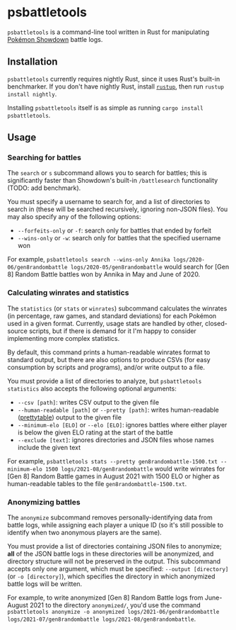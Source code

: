 # psbattletools
`psbattletools` is a command-line tool written in Rust for manipulating [Pokémon Showdown](https://github.com/smogon/pokemon-showdown) battle logs.
## Installation
`psbattletools` currently requires nightly Rust, since it uses Rust's built-in benchmarker. If you don't have nightly Rust, install [`rustup`](https://rustup.rs/), then run `rustup install nightly`.

Installing `psbattletools` itself is as simple as running `cargo install psbattletools`.
## Usage
### Searching for battles
The `search` or `s` subcommand allows you to search for battles; this is significantly faster than Showdown's built-in `/battlesearch` functionality (TODO: add benchmark).

You must specify a username to search for, and a list of directories to search in (these will be searched recursively, ignoring non-JSON files). You may also specify any of the following options:
- `--forfeits-only` or `-f`: search only for battles that ended by forfeit
- `--wins-only` or `-w`: search only for battles that the specified username won

For example, `psbattletools search --wins-only Annika logs/2020-06/gen8randombattle logs/2020-05/gen8randombattle` would search for [Gen 8] Random Battle battles won by Annika in May and June of 2020.
### Calculating winrates and statistics
The `statistics` (or `stats` or `winrates`) subcommand calculates the winrates (in percentage, raw games, and standard deviations) for each Pokémon used in a given format. Currently, usage stats are handled by other, closed-source scripts, but if there is demand for it I'm happy to consider implementing more complex statistics.

By default, this command prints a human-readable winrates format to standard output, but there are also options to produce CSVs (for easy consumption by scripts and programs), and/or write output to a file.

You must provide a list of directories to analyze, but `psbattletools statistics` also accepts the following optional arguments:
- `--csv [path]`: writes CSV output to the given file
- `--human-readable [path]` or `--pretty [path]`: writes human-readable ([prettytable](https://crates.io/crates/prettytable-rs)) output to the given file
- `--minimum-elo [ELO]` or `--elo [ELO]`: ignores battles where either player is below the given ELO rating at the start of the battle
- `--exclude [text]`: ignores directories and JSON files whose names include the given text

For example, `psbattletools stats --pretty gen8randombattle-1500.txt --minimum-elo 1500 logs/2021-08/gen8randombattle` would write winrates for [Gen 8] Random Battle games in August 2021 with 1500 ELO or higher as human-readable tables to the file `gen8randombattle-1500.txt`.
### Anonymizing battles
The `anonymize` subcommand removes personally-identifying data from battle logs, while assigning each player a unique ID (so it's still possible to identify when two anonymous players are the same).

You must provide a list of directories containing JSON files to anonymize; **all** of the JSON battle logs in these directories will be anonymized, and directory structure will not be preserved in the output. This subcommand accepts only one argument, which must be specified: `--output [directory]` (or `-o [directory]`), which specifies the directory in which anonymized battle logs will be written.

For example, to write anonymized [Gen 8] Random Battle logs from June-August 2021 to the directory `anonymized/`, you'd use the command `psbattletools anonymize -o anonymized logs/2021-06/gen8randombattle logs/2021-07/gen8randombattle logs/2021-08/gen8randombattle`.
